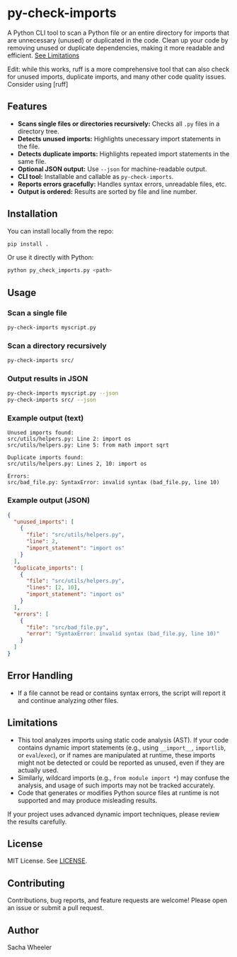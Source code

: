# py-check-imports

A Python CLI tool to scan a Python file or an entire directory for imports that are unnecessary (unused) or duplicated in the code.
Clean up your code by removing unused or duplicate dependencies, making it more readable and efficient.
[See Limitations](#limitations)

Edit: while this works, ruff is a more comprehensive tool that can also check for unused imports, duplicate imports, and many other code quality issues. Consider using [ruff]

## Features

- **Scans single files or directories recursively:** Checks all `.py` files in a directory tree.
- **Detects unused imports:** Highlights unecessary import statements in the file.
- **Detects duplicate imports:** Highlights repeated import statements in the same file.
- **Optional JSON output:** Use `--json` for machine-readable output.
- **CLI tool:** Installable and callable as `py-check-imports`.
- **Reports errors gracefully:** Handles syntax errors, unreadable files, etc.
- **Output is ordered:** Results are sorted by file and line number.

## Installation

You can install locally from the repo:

```bash
pip install .
```

Or use it directly with Python:

```bash
python py_check_imports.py <path>
```

## Usage

### Scan a single file

```bash
py-check-imports myscript.py
```

### Scan a directory recursively

```bash
py-check-imports src/
```

### Output results in JSON

```bash
py-check-imports myscript.py --json
py-check-imports src/ --json
```

### Example output (text)

```
Unused imports found:
src/utils/helpers.py: Line 2: import os
src/utils/helpers.py: Line 5: from math import sqrt

Duplicate imports found:
src/utils/helpers.py: Lines 2, 10: import os

Errors:
src/bad_file.py: SyntaxError: invalid syntax (bad_file.py, line 10)
```

### Example output (JSON)

```json
{
  "unused_imports": [
    {
      "file": "src/utils/helpers.py",
      "line": 2,
      "import_statement": "import os"
    }
  ],
  "duplicate_imports": [
    {
      "file": "src/utils/helpers.py",
      "lines": [2, 10],
      "import_statement": "import os"
    }
  ],
  "errors": [
    {
      "file": "src/bad_file.py",
      "error": "SyntaxError: invalid syntax (bad_file.py, line 10)"
    }
  ]
}
```

## Error Handling

- If a file cannot be read or contains syntax errors, the script will report it and continue analyzing other files.

## Limitations

- This tool analyzes imports using static code analysis (AST). If your code contains dynamic import statements (e.g., using `__import__`, `importlib`, or `eval`/`exec`), or if names are manipulated at runtime, these imports might not be detected or could be reported as unused, even if they are actually used.
- Similarly, wildcard imports (e.g., `from module import *`) may confuse the analysis, and usage of such imports may not be tracked accurately.
- Code that generates or modifies Python source files at runtime is not supported and may produce misleading results.

If your project uses advanced dynamic import techniques, please review the results carefully.

## License

MIT License. See [LICENSE](LICENSE).

## Contributing

Contributions, bug reports, and feature requests are welcome! Please open an issue or submit a pull request.

## Author

Sacha Wheeler
